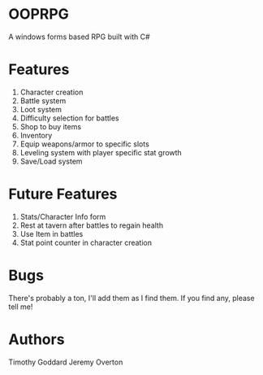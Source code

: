 # OOPRPG
A windows forms based RPG built with C#

# Features
1. Character creation
2. Battle system
3. Loot system
4. Difficulty selection for battles
5. Shop to buy items
6. Inventory
7. Equip weapons/armor to specific slots
8. Leveling system with player specific stat growth
9. Save/Load system

# Future Features
1. Stats/Character Info form
2. Rest at tavern after battles to regain health
3. Use Item in battles
4. Stat point counter in character creation

# Bugs
There's probably a ton, I'll add them as I find them. If you find any, please tell me!

# Authors
Timothy Goddard
Jeremy Overton
